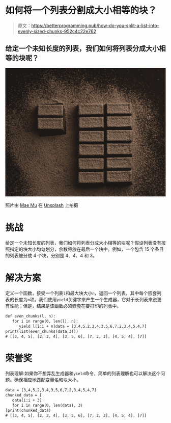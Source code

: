 # 如何将一个列表分割成大小相等的块？

> 原文：<https://betterprogramming.pub/how-do-you-split-a-list-into-evenly-sized-chunks-952c4c22e762>

## 给定一个未知长度的列表，我们如何将列表分成大小相等的块呢？

![](img/297ba00d5d7be2be7f11cc63bfdaa1a7.png)

照片由 [Mae Mu](https://unsplash.com/@picoftasty?utm_source=unsplash&utm_medium=referral&utm_content=creditCopyText) 在 [Unsplash](https://unsplash.com/s/photos/chunks?utm_source=unsplash&utm_medium=referral&utm_content=creditCopyText) 上拍摄

# 挑战

给定一个未知长度的列表，我们如何将列表分成大小相等的块呢？假设列表没有按照指定的块大小均匀划分，余数将放在最后一个块中。例如，一个包含 15 个条目的列表被分成 4 个块，分别是 4、4、4 和 3。

# 解决方案

定义一个函数，接受一个列表`l`和最大块大小`n`，返回一个列表，其中每个嵌套列表的长度为`n`项。我们使用`yield`关键字来产生一个生成器，它对于长列表来说更有性能；但是，结果是该函数必须嵌套在要打印的列表中。

```
def even_chunks(l, n):
   for i in range(0, len(l), n):
      yield l[i:i + n]data = [3,4,5,2,3,4,3,5,6,7,2,3,4,5,4,7]
print(list(even_chunks(data,3)))
# [[3, 4, 5], [2, 3, 4], [3, 5, 6], [7, 2, 3], [4, 5, 4], [7]]
```

# 荣誉奖

列表理解:如果你不想弄乱生成器和`yield`命令，简单的列表理解也可以解决这个问题。确保相应地匹配变量名和块大小。

```
data = [3,4,5,2,3,4,3,5,6,7,2,3,4,5,4,7]
chunked_data = [
   data[i:i + 3]
   for i in range(0, len(data), 3)
]print(chunked_data)
# [[3, 4, 5], [2, 3, 4], [3, 5, 6], [7, 2, 3], [4, 5, 4], [7]]
```